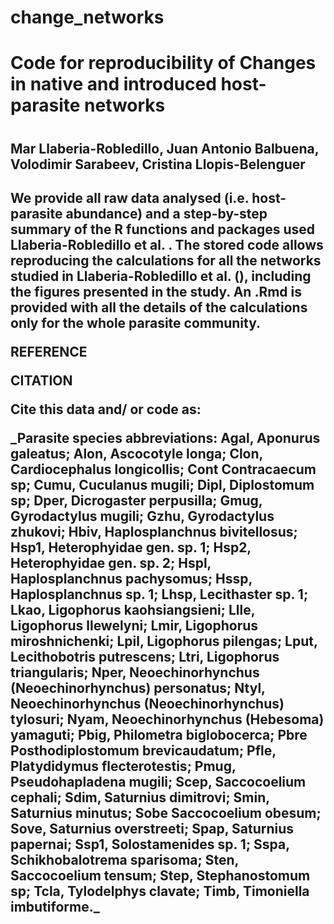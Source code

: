 # change_networks
<h1> Code for reproducibility of Changes in native and introduced host-parasite networks<h1>
  <h2> Mar Llaberia-Robledillo, Juan Antonio Balbuena, Volodimir Sarabeev, Cristina Llopis-Belenguer<h2>
    <p>We provide all raw data analysed (i.e. host-parasite abundance) and a step-by-step summary of the R functions and packages used Llaberia-Robledillo et al. . The stored code allows reproducing the calculations for all the networks studied in Llaberia-Robledillo et al. (), including the figures presented in the study. An .Rmd is provided with all the details of the calculations only for the whole parasite community.</p>
    <p>REFERENCE</p>
    <p> </p>
    <p>CITATION</p>
    <p>Cite this data and/ or code as:</p>
    _Parasite species abbreviations: Agal, Aponurus galeatus; Alon, Ascocotyle longa; Clon, Cardiocephalus longicollis; Cont Contracaecum sp; Cumu, Cuculanus mugili; Dipl, Diplostomum sp; Dper, Dicrogaster perpusilla; Gmug, Gyrodactylus mugili; Gzhu, Gyrodactylus zhukovi; Hbiv, Haplosplanchnus bivitellosus; Hsp1, Heterophyidae gen. sp. 1; Hsp2, Heterophyidae gen. sp. 2; Hspl, Haplosplanchnus pachysomus; Hssp, Haplosplanchnus sp. 1; Lhsp, Lecithaster sp. 1; Lkao, Ligophorus kaohsiangsieni; Llle, Ligophorus llewelyni; Lmir, Ligophorus miroshnichenki; Lpil, Ligophorus pilengas; Lput, Lecithobotris putrescens; Ltri, Ligophorus triangularis; Nper, Neoechinorhynchus (Neoechinorhynchus) personatus; Ntyl, Neoechinorhynchus (Neoechinorhynchus) tylosuri; Nyam, Neoechinorhynchus (Hebesoma) yamaguti; Pbig, Philometra biglobocerca; Pbre Posthodiplostomum brevicaudatum; Pfle, Platydidymus flecterotestis; Pmug, Pseudohapladena mugili; Scep, Saccocoelium cephali; Sdim, Saturnius dimitrovi; Smin, Saturnius minutus; Sobe Saccocoelium obesum; 	Sove, Saturnius overstreeti; Spap, Saturnius papernai; Ssp1, Solostamenides sp. 1; Sspa, Schikhobalotrema sparisoma; Sten, Saccocoelium tensum; Step, Stephanostomum sp; Tcla, Tylodelphys clavate; Timb, Timoniella imbutiforme._
